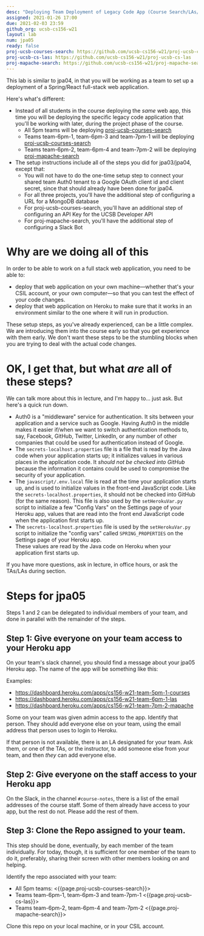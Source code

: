 ```yaml
---
desc: "Deploying Team Deployment of Legacy Code App (Course Search/LAs/Mapache)"
assigned: 2021-01-26 17:00
due: 2021-02-03 23:59
github_org: ucsb-cs156-w21
layout: lab
num: jpa05
ready: false
proj-ucsb-courses-search: https://github.com/ucsb-cs156-w21/proj-ucsb-courses-search
proj-ucsb-cs-las: https://github.com/ucsb-cs156-w21/proj-ucsb-cs-las
proj-mapache-search: https://github.com/ucsb-cs156-w21/proj-mapache-search
---
```


This lab is similar to jpa04, in that you will be working as a team to set up a deployment of a Spring/React full-stack web application.

Here's what's different:
* Instead of all students in the course deploying the *same* web app, this time you will be deploying the specific legacy code application that you'll be working with later, during the project phase of the course.
  - All 5pm teams will be deploying [proj-ucsb-courses-search]({{page.proj-ucsb-courses-search}})
  - Teams team-6pm-1, team-6pm-3 and team-7pm-1 will be deploying [proj-ucsb-courses-search]({{page.proj-ucsb-cs-las}})
  - Teams team-6pm-2, team-6pm-4 and team-7pm-2 will be deploying [proj-mapache-search]({{page.proj-mapache-search}})
* The setup instructions include all of the steps you did for jpa03/jpa04, except that:
  - You will not have to do the one-time setup step to connect your shared team Auth0 tenant to a Google OAuth client id and client secret, since that should already have been done for jpa04.
  - For all three projects, you'll have the additional step of configuring a URL for a MongoDB database
  - For proj-ucsb-courses-search, you'll have an additional step of configuring an API Key for the UCSB Developer API
  - For proj-mapache-search, you'll have the additional step of configuring a Slack Bot

# Why are we doing all of this

In order to be able to work on a full stack web application, you need to be able to:
* deploy that web application on your own machine&mdash;whether that's your CSIL account, or your own computer&mdash;so that you can test the effect of your code changes.
* deploy that web application on Heroku to make sure that it works in an environment similar to the one where it will run in production.

These setup steps, as you've already experienced, can be a little complex.  We are introducing them into the course early so that you get experience with them early. 
We don't want these steps to be the stumbling blocks when you are trying to deal with the actual code changes.

# OK, I get that, but what *are* all of these steps?

We can talk more about this in lecture, and I'm happy to... just ask.  But here's a quick run down.

* Auth0 is a "middleware" service for authentication.   It sits between your application and a service such as Google.  Having Auth0 in the middle makes it easier if/when we want to 
  switch authentication methods to, say, Facebook, GitHub, Twitter, LinkedIn, or any number of other companies that could be used for authentication instead of
  Google.
* The `secrets-localhost.properties` file is a file that is read by the Java code when your application starts up; it initializes values in various places in the application code.
  It *should not be checked into GitHub* because the information it contains could be used to compromise the security of your application.
* The `javascript/.env.local` file is read at the time your application starts up, and is used to initialize values in the front-end JavaScript code.  Like
  the `secrets-localhost.properties`, it should not be checked into GitHub (for the same reason).  This file is also used by the `setHerokuVar.py` script to
  initialize a few "Config Vars" on the Settings page of your Heroku app, values that are read into the front end JavaScript code when the application first
  starts up.
* The `secrets-localhost.properties` file is used by the `setHerokuVar.py` script to
  initialize the "config vars" called `SPRING_PROPERTIES` on the Settings page of your Heroku app.   
  These values are read by the Java code on Heroku when your application first starts up.

If you have more questions, ask in lecture, in office hours, or ask the TAs/LAs during section.
  
# Steps for jpa05

Steps 1 and 2 can be delegated to individual members of your team, and done in parallel with the remainder of the steps.


## Step 1: Give everyone on your team access to your Heroku app 

On your team's slack channel, you should find a message about your jpa05 Heroku app.  The name of the app will be something like this:

Examples:
* <https://dashboard.heroku.com/apps/cs156-w21-team-5pm-1-courses>
* <https://dashboard.heroku.com/apps/cs156-w21-team-6pm-1-las>
* <https://dashboard.heroku.com/apps/cs156-w21-team-7pm-2-mapache>

Some on your team was given admin access to the app.  Identify that person.  They should add everyone else on your team, using the 
email address that person uses to login to Heroku.

If that person is not available, there is an LA designated for your team.  Ask them, or one of the TAs, or the instructor, to add someone else from your team, and then *they* can add everyone else.

## Step 2: Give everyone on the staff access to your Heroku app

On the Slack, in the channel `#course-notes`, there is a list of the email addresses of the course staff.    Some of them already have access to your app, but the rest do not.  Please add the rest of them.

## Step 3: Clone the Repo assigned to your team.

This step should be done, eventually, by each member of the team individually.  For today, though, it is sufficient for one member of the team to do it,
preferably, sharing their screen with other members looking on and helping.

Identify the repo associated with your team:

 - All 5pm teams: <{{page.proj-ucsb-courses-search}}>
 - Teams team-6pm-1, team-6pm-3 and team-7pm-1 <{{page.proj-ucsb-cs-las}}>
 - Teams team-6pm-2, team-6pm-4 and team-7pm-2 <{{page.proj-mapache-search}}>

Clone this repo on your local machine, or in your CSIL account.
